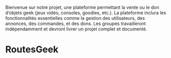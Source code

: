 Bienvenue sur notre projet,
une plateforme permettant la vente ou le don d’objets geek (jeux vidéo, consoles, goodies, etc.). 
La plateforme inclura les fonctionnalités essentielles comme la gestion des utilisateurs, des annonces, des commandes, et des dons. 
Les groupes travailleront indépendamment et devront livrer un projet complet et documenté.
# RoutesGeek
